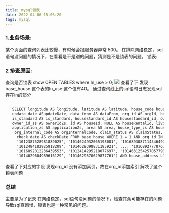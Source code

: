 ```yaml
---
title: mysql锁表
date: 2022-04-06 15:03:20
tags: mysql
---
```

###  1.业务场景: 
某个页面的查询列表比较慢，有时候会报服务器异常 500。 在排除网络稳定，sql语句没问题的情况下，在看看是不是别的问题，猜测是不是锁表的问题。
锁表: 

### 2 排查原因:

查询是否锁表
show OPEN TABLES where In_use > 0;
![](/../../static/mysql/锁表问题.jpg)
查看了下 发现 base_house 这个表的In_use 这个值有40。
通过查询线上的sql语句日志发现sql存在in的部分
```xml

   SELECT longitude AS longitude, latitude AS latitude, house_code houseCode, create_date AS createDate, 
   update_date ASupdateDate, data_from AS dataFrom, org_id AS orgId, house_address AS houseAddress, 
   is_standard AS is_standard, housestandard_id AS housestandard_id, owner_name_zs AS ownerNameZs, 
   owner_id_zs AS ownerIdZs, id AS houseId, NULL AS houseRentalId, living_situation AS livingSituation, 
   application_zs AS applicationZs, area AS area, house_type_zs AS houseTypeZs, building_code AS buildingCode,
    org_internal_code AS orgInternalCode, claim_status AS claimStatus, claim_user AS claimUser, claim_date AS claimDate,
     check_date AS checkDate FROM base_house WHERE 1 = 1 AND org_id IN ('1012387494622150657', 
     '1012387528981889025', '1014624932065198081', '1016893087114346497', '1019174711180935169', 
     '1012484182925918209', '1014629398831185921', ..., '1016892777876701185', '1016893258913038337',
     '1016892812236439553', '1012414295218077697', '1014631254257057793', '1012483976767488001', 
     '1014629604989616129', '1014629570629877761') AND house_address LIKE CONCAT('%', ?, '%') AND is_deleted = 0 AND claim_status = 0 AND tenant_id = '331000'
```
查看了下对应的字段 发现org_id 没有添加索引，故在org_id添加索引 解决了这个锁表问题
### 总结
主要是为了记录 在网络稳定，sql语句没问题的情况下，检查其余可能存在的问题导致sql查询慢，锁表也是一种常见的问题。

